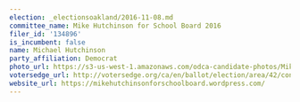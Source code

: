 ```yaml
---
election: _electionsoakland/2016-11-08.md
committee_name: Mike Hutchinson for School Board 2016
filer_id: '134896'
is_incumbent: false
name: Michael Hutchinson
party_affiliation: Democrat
photo_url: https://s3-us-west-1.amazonaws.com/odca-candidate-photos/Mike-Hutchinson.png
votersedge_url: http://votersedge.org/ca/en/ballot/election/area/42/contests/contest/13218/candidate/130700?&county=Alameda%20County&election_authority_id=1
website_url: https://mikehutchinsonforschoolboard.wordpress.com/
---
```

